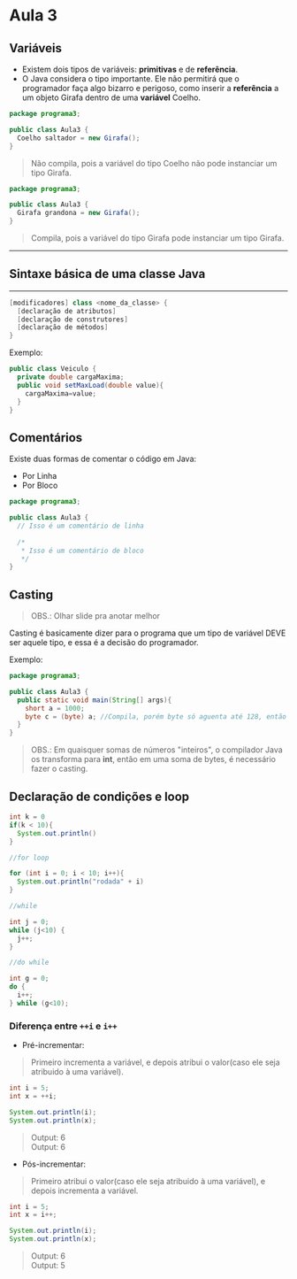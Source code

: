# Aula 3

## Variáveis

- Existem dois tipos de variáveis: **primitivas** e de **referência**.
- O Java considera o tipo importante. Ele não permitirá que o programador faça algo bizarro e perigoso, como inserir a **referência** a um objeto Girafa dentro de uma **variável** Coelho.

```java
package programa3;

public class Aula3 {
  Coelho saltador = new Girafa();
}
```
> Não compila, pois a variável do tipo Coelho não pode instanciar um tipo Girafa.

```java
package programa3;

public class Aula3 {
  Girafa grandona = new Girafa();
}
```
> Compila, pois a variável do tipo Girafa pode instanciar um tipo Girafa.

---

## Sintaxe básica de uma classe Java

---

```java
[modificadores] class <nome_da_classe> {
  [declaração de atributos]
  [declaração de construtores]
  [declaração de métodos]
}
```
Exemplo:
```java
public class Veiculo {
  private double cargaMaxima;
  public void setMaxLoad(double value){
    cargaMaxima=value;
  }
}
```

## Comentários

Existe duas formas de comentar o código em Java:

- Por Linha
- Por Bloco

```java
package programa3;

public class Aula3 {
  // Isso é um comentário de linha
  
  /*
   * Isso é um comentário de bloco
   */
}
```

## Casting

> OBS.: Olhar slide pra anotar melhor

Casting é basicamente dizer para o programa que um tipo de variável DEVE ser aquele tipo, e essa é a decisão do programador.

Exemplo:

```java
package programa3;

public class Aula3 {
  public static void main(String[] args){
    short a = 1000;
    byte c = (byte) a; //Compila, porém byte só aguenta até 128, então ele retorna um número "aleatório"
  }
}
```

> OBS.: Em quaisquer somas de números "inteiros", o compilador Java os transforma para **int**, então em uma soma de bytes, é necessário fazer o casting.

## Declaração de condições e loop

```java
int k = 0
if(k < 10){
  System.out.println()
}

//for loop

for (int i = 0; i < 10; i++){
  System.out.println("rodada" + i)
}

//while

int j = 0;
while (j<10) {
  j++;
}

//do while

int g = 0;
do {
  i++;
} while (g<10);
```

### Diferença entre `++i` e `i++`

- Pré-incrementar:
> Primeiro incrementa a variável, e depois atribui o valor(caso ele seja atribuido à uma variável).

```java
int i = 5;
int x = ++i;

System.out.println(i);
System.out.println(x);
```
> Output: 6 <br>
> Output: 6

- Pós-incrementar:
> Primeiro atribui o valor(caso ele seja atribuido à uma variável), e depois incrementa a variável.


```java
int i = 5;
int x = i++;

System.out.println(i);
System.out.println(x);
```
> Output: 6 <br>
> Output: 5
